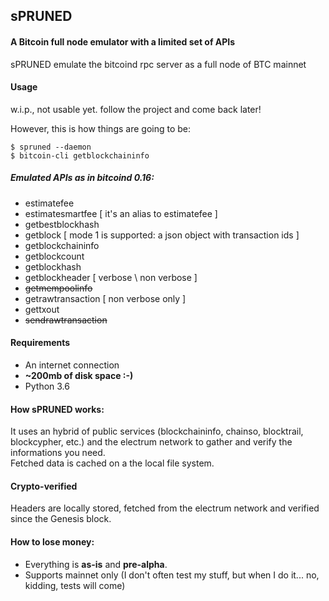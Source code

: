 ## sPRUNED
#### A Bitcoin full node emulator with a limited set of APIs
<p>sPRUNED emulate the bitcoind rpc server as a full node of BTC mainnet</p>

#### Usage
w.i.p., not usable yet. follow the project and come back later!

However, this is how things are going to be:
```
$ spruned --daemon
$ bitcoin-cli getblockchaininfo
```

##### Emulated APIs as in bitcoind 0.16:

- estimatefee
- estimatesmartfee [ it's an alias to estimatefee ]
- getbestblockhash
- getblock [ mode 1 is supported: a json object with transaction ids ]
- getblockchaininfo
- getblockcount
- getblockhash
- getblockheader [ verbose \ non verbose ]
- <s>getmempoolinfo</s>
- getrawtransaction [ non verbose only ]
- gettxout
- <s>sendrawtransaction</s>


#### Requirements
- An internet connection
- **~200mb of disk space :-)**
- Python 3.6


#### How sPRUNED works:
It uses an hybrid of public services (blockchaininfo, chainso, blocktrail, blockcypher, etc.) and 
the electrum network to gather and verify the informations you need.<br />
Fetched data is cached on a the local file system.<br />
 
#### Crypto-verified
Headers are locally stored, fetched from the electrum network and verified since the Genesis block.  

#### How to lose money: 
- Everything is **as-is** and **pre-alpha**.
- Supports mainnet only (I don't often test my stuff, but when I do it... no, kidding, tests will come)
